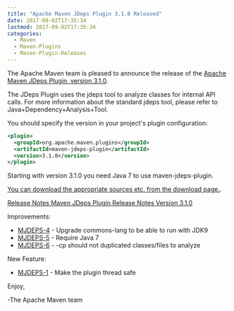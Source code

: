 ```yaml
---
title: "Apache Maven JDeps Plugin 3.1.0 Released"
date: 2017-09-02T17:35:34
lastmod: 2017-09-02T17:35:34
categories:
  - Maven
  - Maven-Plugins
  - Maven-Plugin-Releases
---
```

The Apache Maven team is pleased to announce the release of the 
[Apache Maven JDeps Plugin, version 3.1.0](https://maven.apache.org/plugins/maven-jdeps-plugin/).
 
The JDeps Plugin uses the jdeps tool to analyze classes for internal API 
calls. For more information about the standard jdeps tool, please refer to 
Java+Dependency+Analysis+Tool.
 
You should specify the version in your project's plugin configuration:

```xml  
<plugin>
  <groupId>org.apache.maven.plugins</groupId>
  <artifactId>maven-jdeps-plugin</artifactId>
  <version>3.1.0</version>
</plugin>
```

Starting with version 3.1.0 you need Java 7 to use maven-jdeps-plugin.
 
[You can download the appropriate sources etc. from the download page.](https://maven.apache.org/plugins/maven-jdeps-plugin/download.cgi).

<!-- more -->

[Release Notes Maven JDeps Plugin Release Notes Version 3.1.0](https://issues.apache.org/jira/secure/ReleaseNote.jspa?projectId=12319223&version=12341415)

Improvements:

 * [MJDEPS-4](https://issues.apache.org/jira/browse/MJDEPS-4) - Upgrade commons-lang to be able to run with JDK9
 * [MJDEPS-5](https://issues.apache.org/jira/browse/MJDEPS-5) - Require Java 7
 * [MJDEPS-6](https://issues.apache.org/jira/browse/MJDEPS-6) - -cp should not duplicated classes/files to analyze

New Feature:

 * [MJDEPS-1](https://issues.apache.org/jira/browse/MJDEPS-1) - Make the plugin thread safe

Enjoy,

-The Apache Maven team 
